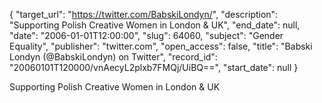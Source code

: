 {
  "target_url": "https://twitter.com/BabskiLondyn/", 
  "description": "Supporting Polish Creative Women in London & UK", 
  "end_date": null, 
  "date": "2006-01-01T12:00:00", 
  "slug": 64060, 
  "subject": "Gender Equality", 
  "publisher": "twitter.com", 
  "open_access": false, 
  "title": "Babski Londyn (@BabskiLondyn) on Twitter", 
  "record_id": "20060101T120000/vnAecyL2plxb7FMQj/UiBQ==", 
  "start_date": null
}

Supporting Polish Creative Women in London & UK